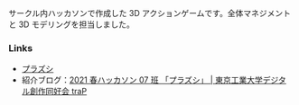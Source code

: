 <!-- markdownlint-disable-file MD041 -->

サークル内ハッカソンで作成した 3D アクションゲームです。全体マネジメントと 3D モデリングを担当しました。

### Links

- [プラズシ](https://purazushi.trap.games/)
- 紹介ブログ：[2021 春ハッカソン 07 班 「プラズシ」 | 東京工業大学デジタル創作同好会 traP](https://trap.jp/post/1316/)
